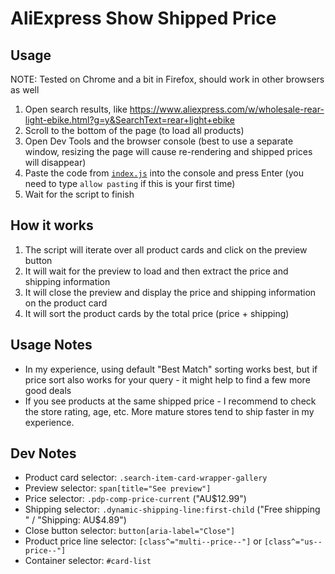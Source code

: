 # AliExpress Show Shipped Price

## Usage

NOTE: Tested on Chrome and a bit in Firefox, should work in other browsers as well

1. Open search results, like https://www.aliexpress.com/w/wholesale-rear-light-ebike.html?g=y&SearchText=rear+light+ebike
1. Scroll to the bottom of the page (to load all products)
1. Open Dev Tools and the browser console (best to use a separate window, resizing the page will cause re-rendering and shipped prices will disappear)
1. Paste the code from [`index.js`](./index.js) into the console and press Enter (you need to type `allow pasting` if this is your first time)
1. Wait for the script to finish

## How it works

1. The script will iterate over all product cards and click on the preview button
1. It will wait for the preview to load and then extract the price and shipping information
1. It will close the preview and display the price and shipping information on the product card
1. It will sort the product cards by the total price (price + shipping)

## Usage Notes

- In my experience, using default "Best Match" sorting works best, but if price sort also works for your query - it might help to find a few more good deals
- If you see products at the same shipped price - I recommend to check the store rating, age, etc. More mature stores tend to ship faster in my experience.

## Dev Notes

- Product card selector: `.search-item-card-wrapper-gallery`
- Preview selector: `span[title="See preview"]`
- Price selector: `.pdp-comp-price-current` ("AU$12.99")
- Shipping selector: `.dynamic-shipping-line:first-child` ("Free shipping " / "Shipping: AU$4.89")
- Close button selector: `button[aria-label="Close"]`
- Product price line selector: `[class^="multi--price--"]` or `[class^="us--price--"]`
- Container selector: `#card-list`
